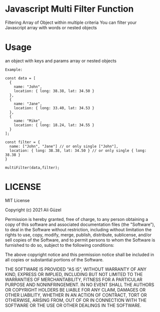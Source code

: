 # Javascript Multi Filter Function
Filtering Array of Object within multiple criteria
You can filter your Javascript array with words or nested objects

# Usage 
an object with keys and params array or nested objects
```
Example:

const data = [
  {
    name: "John",
    location: { long: 38.38, lat: 34.50 }
  },
  {
    name: "Jane",
    location: { long: 33.40, lat: 34.53 }
  },
  {
    name: "Mike",
    location: { long: 18.24, lat: 34.55 }
  }
];

const filter = {
  name: ["John", "Jane"] // or only single ["John"],
  location: { long: 38.38, lat: 34.50 } // or only single { long: 38.38 }
}

multiFilter(data,filter);

```

# LICENSE

MIT License

Copyright (c) 2021 Ali Güzel

Permission is hereby granted, free of charge, to any person obtaining a copy
of this software and associated documentation files (the "Software"), to deal
in the Software without restriction, including without limitation the rights
to use, copy, modify, merge, publish, distribute, sublicense, and/or sell
copies of the Software, and to permit persons to whom the Software is
furnished to do so, subject to the following conditions:

The above copyright notice and this permission notice shall be included in all
copies or substantial portions of the Software.

THE SOFTWARE IS PROVIDED "AS IS", WITHOUT WARRANTY OF ANY KIND, EXPRESS OR
IMPLIED, INCLUDING BUT NOT LIMITED TO THE WARRANTIES OF MERCHANTABILITY,
FITNESS FOR A PARTICULAR PURPOSE AND NONINFRINGEMENT. IN NO EVENT SHALL THE
AUTHORS OR COPYRIGHT HOLDERS BE LIABLE FOR ANY CLAIM, DAMAGES OR OTHER
LIABILITY, WHETHER IN AN ACTION OF CONTRACT, TORT OR OTHERWISE, ARISING FROM,
OUT OF OR IN CONNECTION WITH THE SOFTWARE OR THE USE OR OTHER DEALINGS IN THE
SOFTWARE.
